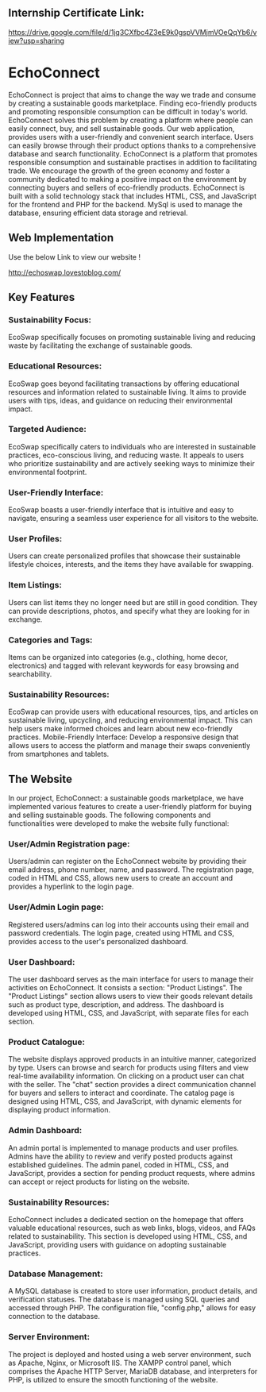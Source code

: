 ## Internship Certificate Link:

https://drive.google.com/file/d/1jq3CXfbc4Z3eE9k0gspVVMjmVOeQqYb6/view?usp=sharing

# EchoConnect

EchoConnect is project that aims to change the way we trade and consume by creating a sustainable goods marketplace. Finding eco-friendly products and promoting responsible consumption can be difficult in today's world. EchoConnect solves this problem by creating a platform where people can easily connect, buy, and sell sustainable goods.
Our web application, provides users with a user-friendly and convenient search interface. Users can easily browse through their product options thanks to a comprehensive database and search functionality.
EchoConnect is a platform that promotes responsible consumption and sustainable practises in addition to facilitating trade. We encourage the growth of the green economy and foster a community dedicated to making a positive impact on the environment by connecting buyers and sellers of eco-friendly products.
EchoConnect is built with a solid technology stack that includes HTML, CSS, and JavaScript for the frontend and PHP for the backend. MySql is used to manage the database, ensuring efficient data storage and retrieval.


## Web Implementation

Use the below Link to view our website !

http://echoswap.lovestoblog.com/


## Key Features

### Sustainability Focus: 
EcoSwap specifically focuses on promoting sustainable living and reducing waste by facilitating the exchange of sustainable goods. 

### Educational Resources: 
EcoSwap goes beyond facilitating transactions by offering educational resources and information related to sustainable living. It aims to provide users with tips, ideas, and guidance on reducing their environmental impact. 

### Targeted Audience:
EcoSwap specifically caters to individuals who are interested in sustainable practices, eco-conscious living, and reducing waste. It appeals to users who prioritize sustainability and are actively seeking ways to minimize their environmental footprint.

### User-Friendly Interface:
EcoSwap boasts a user-friendly interface that is intuitive and easy to navigate, ensuring a seamless user experience for all visitors to the website.

### User Profiles:
Users can create personalized profiles that showcase their sustainable lifestyle choices, interests, and the items they have available for swapping.

### Item Listings: 
Users can list items they no longer need but are still in good condition. They can provide descriptions, photos, and specify what they are looking for in exchange.

### Categories and Tags: 
Items can be organized into categories (e.g., clothing, home decor, electronics) and tagged with relevant keywords for easy browsing and searchability.

### Sustainability Resources:
EcoSwap can provide users with educational resources, tips, and articles on sustainable living, upcycling, and reducing environmental impact. This can help users make informed choices and learn about new eco-friendly practices.
Mobile-Friendly Interface: Develop a responsive design that allows users to access the platform and manage their swaps conveniently from smartphones and tablets.


## The Website

In our project, EchoConnect: a sustainable goods marketplace, we have implemented various features to create a user-friendly platform for buying and selling sustainable goods. The following components and functionalities were developed to make the website fully functional:

### User/Admin Registration page: 
Users/admin can register on the EchoConnect website by providing their email address, phone number, name, and password. The registration page, coded in HTML and CSS, allows new users to create an account and provides a hyperlink to the login page.

### User/Admin Login page: 
Registered users/admins can log into their accounts using their email and password credentials. The login page, created using HTML and CSS, provides access to the user's personalized dashboard.

### User Dashboard: 
The user dashboard serves as the main interface for users to manage their activities on EchoConnect. It consists a section: "Product Listings". The "Product Listings" section allows users to view their goods relevant details such as product type, description, and address. The dashboard is developed using HTML, CSS, and JavaScript, with separate files for each section.

### Product Catalogue:
The website displays approved products in an intuitive manner, categorized by type. Users can browse and search for products using filters and view real-time availability information. On clicking on a product user can chat with the seller. The "chat" section provides a direct communication channel for buyers and sellers to interact and coordinate.  The catalog page is designed using HTML, CSS, and JavaScript, with dynamic elements for displaying product information.

### Admin Dashboard:
An admin portal is implemented to manage products and user profiles. Admins have the ability to review and verify posted products against established guidelines. The admin panel, coded in HTML, CSS, and JavaScript, provides a section for pending product requests, where admins can accept or reject products for listing on the website.

### Sustainability Resources:
EchoConnect includes a dedicated section on the homepage that offers valuable educational resources, such as web links, blogs, videos, and FAQs related to sustainability. This section is developed using HTML, CSS, and JavaScript, providing users with guidance on adopting sustainable practices.

### Database Management:
A MySQL database is created to store user information, product details, and verification statuses. The database is managed using SQL queries and accessed through PHP. The configuration file, "config.php," allows for easy connection to the database.

### Server Environment:
The project is deployed and hosted using a web server environment, such as Apache, Nginx, or Microsoft IIS. The XAMPP control panel, which comprises the Apache HTTP Server, MariaDB database, and interpreters for PHP, is utilized to ensure the smooth functioning of the website.


